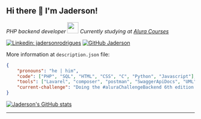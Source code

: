 ## Hi there 👋 I'm Jaderson!

<p>
    <em>PHP backend developer
        <img src="https://media.giphy.com/media/WUlplcMpOCEmTGBtBW/giphy.gif" width="30"> 
        Currently studying at
        <a href="https://www.alura.com.br">Alura Courses</a>
    </em>
</p>

[![Linkedin: jadersonrodrigues](https://img.shields.io/badge/-jadersonrodrigues-blue?style=flat-square&logo=Linkedin&logoColor=white&link=https://www.linkedin.com/in/jaderson-rodrigues-ilidio/)](https://www.linkedin.com/in/jaderson-rodrigues-ilidio/) [![GitHub Jaderson](https://img.shields.io/github/followers/Jadersonrilidio?label=Follow&style=social)](https://github.com/Jadersonrilidio)


More information at `description.json` file:

```json
{
    "pronouns": "he | him",
    "code": ["PHP", "SQL", "HTML", "CSS", "C", "Python", "Javascript"],
    "tools": ["Lavarel", "composer", "postman", "SwaggerApiDocs", "UML"],
    "current-challenge": "Doing the #aluraChallengeBackend 6th edition focused on PHP"
}
```

[![Jaderson's GitHub stats](https://github-readme-stats.vercel.app/api?username=Jadersonrilidio)](https://github.com/anuraghazra/github-readme-stats)

---
